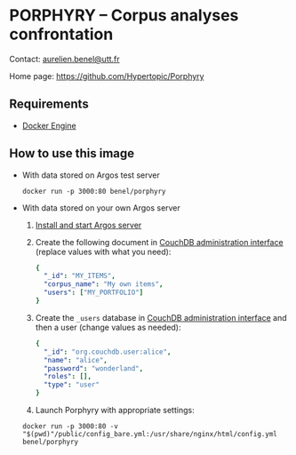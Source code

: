 PORPHYRY – Corpus analyses confrontation
========================================

Contact: <aurelien.benel@utt.fr>

Home page: <https://github.com/Hypertopic/Porphyry>


## Requirements

* [Docker Engine](https://docs.docker.com/install/)


## How to use this image

* With data stored on Argos test server

  ```
  docker run -p 3000:80 benel/porphyry
  ```

* With data stored on your own Argos server

  1. [Install and start Argos server](https://github.com/Hypertopic/Argos/blob/v4/README.md)
  2. Create the following document in [CouchDB administration interface](http://localhost:5984/_utils/#database/argos/_new) (replace values with what you need):

      ```yaml
      {
        "_id": "MY_ITEMS",
        "corpus_name": "My own items",
        "users": ["MY_PORTFOLIO"]
      }

      ```

  3. Create the `_users` database in [CouchDB administration interface](http://localhost:5984/_utils/#/_all_dbs) and then a user (change values as needed):

      ```yaml
      {
        "_id": "org.couchdb.user:alice",
        "name": "alice",
        "password": "wonderland",
        "roles": [],
        "type": "user"
      }
      ```

  4. Launch Porphyry with appropriate settings:

  ```
  docker run -p 3000:80 -v "$(pwd)"/public/config_bare.yml:/usr/share/nginx/html/config.yml benel/porphyry
  ```


